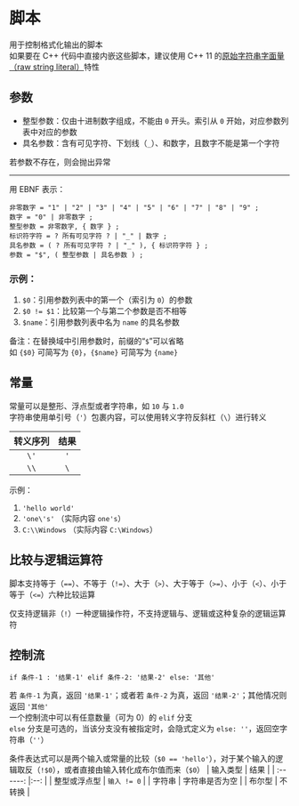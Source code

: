 # 脚本
用于控制格式化输出的脚本  
如果要在 C++ 代码中直接内嵌这些脚本，建议使用 C++ 11 的[原始字符串字面量（raw string literal）](https://zh.cppreference.com/w/cpp/language/string_literal)特性

## 参数
- 整型参数：仅由十进制数字组成，不能由 `0` 开头。索引从 `0` 开始，对应参数列表中对应的参数
- 具名参数：含有可见字符、下划线（`_`）、和数字，且数字不能是第一个字符

若参数不存在，则会抛出异常

------
用 EBNF 表示：
```EBNF
非零数字 = "1" | "2" | "3" | "4" | "5" | "6" | "7" | "8" | "9" ;
数字 = "0" | 非零数字 ;
整型参数 = 非零数字, { 数字 } ;
标识符字符 = ? 所有可见字符 ? | "_" | 数字 ;
具名参数 = ( ? 所有可见字符 ? | "_" ), { 标识符字符 } ;
参数 = "$", ( 整型参数 | 具名参数 ) ;
```

### 示例：

1. `$0`：引用参数列表中的第一个（索引为 `0`）的参数
2. `$0 != $1`：比较第一个与第二个参数是否不相等
3. `$name`：引用参数列表中名为 `name` 的具名参数

备注：在替换域中引用参数时，前缀的“`$`”可以省略  
如 `{$0}` 可简写为 `{0}`，`{$name}` 可简写为 `{name}`

## 常量
常量可以是整形、浮点型或者字符串，如 `10` 与 `1.0`  
字符串使用单引号（`'`）包裹内容，可以使用转义字符反斜杠（`\`）进行转义

| 转义序列 | 结果 |
| :------: | :--: |
|   `\'`   | `'`  |
|   `\\`   | `\`  |

示例：  
1. `'hello world'`
2. `'one\'s'` （实际内容 `one's`）
3. `C:\\Windows` （实际内容 `C:\Windows`）

## 比较与逻辑运算符

脚本支持等于（`==`）、不等于（`!=`）、大于（`>`）、大于等于（`>=`）、小于（`<`）、小于等于（`<=`）六种比较运算  

仅支持逻辑非（`!`）一种逻辑操作符，不支持逻辑与、逻辑或这种复杂的逻辑运算符

## 控制流
```
if 条件-1 : '结果-1' elif 条件-2: '结果-2' else: '其他'
```
若 `条件-1` 为真，返回 `'结果-1'`；或者若 `条件-2` 为真，返回 `'结果-2'`；其他情况则返回 `'其他'`  
一个控制流中可以有任意数量（可为 0）的 `elif` 分支  
`else` 分支是可选的，当该分支没有被指定时，会隐式定义为 `else: ''`，返回空字符串（`''`）

条件表达式可以是两个输入或常量的比较（`$0 == 'hello'`），对于某个输入的逻辑取反（`!$0`），或者直接由输入转化成布尔值而来（`$0`）
| 输入类型 | 结果 |
| :------: |:--: |
| 整型或浮点型 | `输入 != 0` |
| 字符串 | 字符串是否为空 |
| 布尔型 | 不转换 |
